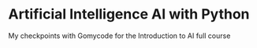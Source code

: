 # Artificial Intelligence AI with Python
My checkpoints with Gomycode for the Introduction to AI full course
